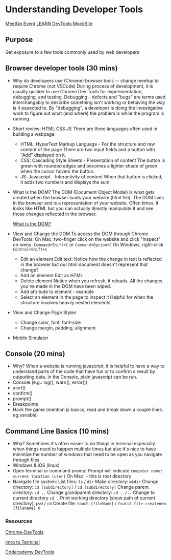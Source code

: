 # Understanding Developer Tools
[MeetUp Event](https://www.meetup.com/LEARN-academy/events/274367569/)
[LEARN DevTools MockSite](https://learn-workshop-dev-tools.s3-us-west-1.amazonaws.com/index.html)

## Purpose
Get exposure to a few tools commonly used by web developers

## Browser developer tools (30 mins)
  * Why do developers use (Chrome) browser tools  -- change meetup to require Chrome (not VSCode)
      During process of development, it is usually quicker to use Chrome Dev Tools 
      for experimentation, debugging, and testing. Debugging - defects and "bugs" are terms
      used interchangably to describe something isn't working or behaving the way is it expected to.
      By "debugging", a developer is doing the investigative work to figure out 
      what (and where) the problem is while the program is running.
  * Short review: HTML CSS JS
      There are three languages often used in building a webpage: 
      - HTML: HyperText Markup Language - For the structure and raw content of the page 
        There are two input fields and a button with "Add" displayed on it.
      - CSS: Cascading Style Sheets - Presentation of content
        The button is green with rounded edges and becomes a lighter shade of green when the cursor hovers the button.
      - JS: Javascript - Interactivity of content
        When that button is clicked, it adds two numbers and displays the sum.
  * What is the DOM?
      The DOM (Document Object Model) is what gets created when the browser loads your website (html file). The DOM lives in the browser and is a representation of your website. Often times, it looks like HTML but you can actually directly manipulate it and see those changes reflected in the browser. 

      [What is the DOM?](https://css-tricks.com/dom/)
  * View and Change the DOM
    To access the DOM through Chrome DevTools: 
      On Mac, two-finger click on the website and click "Inspect" on menu.
      `Command+Shift+C` or `Command+Option+C`
      On Windows, right-click 
      `Control+Shift+C`
    * Edit an element
        Edit text: Notice how the change in text is reflected in the browser but our html document doesn't represent that change?
    * Add an element
        Edit as HTML
    * Delete element
        Notice when you refresh, it reloads. All the changes you've made in the DOM have been wiped.
    * Add attribute to element - example
    * Select an element in the page to inspect it
        Helpful for when the structure involves heavily nested elements

  * View and Change Page Styles
    * Change color, font, font-size
    * Change margin, padding, alignment

  * Mobile Simulator

## Console (20 mins)
  * Why?
      When a website is running javascript, it is helpful to have a way to understand parts of the code that have fun or to confirm a result by outputting data. In the Console, plain javascript can be run.
  * Console (e.g.: log(), warn(), error())
  * alert()
  * confirm()
  * prompt()
  * Breakpoints 
  * Hack the game (mention js basics, read and break down a couple lines. eg.variable)

## Command Line Basics (10 mins)
  * Why?
      Sometimes it's often easier to do things in terminal especially when things need to happen multiple times but also it's nice to have minimize the number of windows that need to be open as you navigate through files.
  * Windows & iOS (linux)
  * Open terminal or command prompt
    Prompt will indicate `computer name: current location [user]`
    On Mac: `~` this is root directory
  * Navigate file system:
    List files: `ls` / `dir`
    Make directory: `mkdir`
    Change directory: `cd [subdirectory]` / `cd [subdirectory]`
    Change parent directory: `cd ..`
    Change grandparent directory: `cd ../..`
    Change to current directory `cd .`
    Print working directory (show path of current directory): `pwd` / `cd`
    Create file: `touch [fileName]` / `fsutil file createnew [filename] 0`
    
### Resources
[Chrome-DevTools](https://developers.google.com/web/tools/chrome-devtools)

[Intro to Terminal](https://developers.google.com/web/tools/chrome-devtools)

[Codecademy DevTools](https://www.codecademy.com/articles/use-devtools)